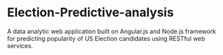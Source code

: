 # Election-Predictive-analysis
A data analytic web application built on Angular.js and Node.js framework for predicting popularity of US Election candidates using RESTful web services.
 
